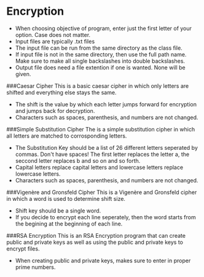 # Encryption
  - When choosing objective of program, enter just the first letter of your option. Case does not matter.
  - Input files are typically .txt files
  - The input file can be run from the same directory as the class file.
  - If input file is not in the same directory, then use the full path name. Make sure to make all single backslashes into double backslashes.
  - Output file does need a file extention if one is wanted. None will be given.

###Caesar Cipher
This is a basic caesar cipher in which only letters are shifted and everything else stays the same.
  - The shift is the value by which each letter jumps forward for encryption and jumps back for decryption.
  - Characters such as spaces, parenthesis, and numbers are not changed.

###Simple Substitution Cipher
The is a simple substitution cipher in which all letters are matched to corrosponding letters.
  - The Substitution Key should be a list of 26 different letters seperated by commas. Don't have spaces! The first letter replaces the letter a, the seccond letter replaces b and so on and so forth.
  - Capital letters replace capital letters and lowercase letters replace lowercase letters.
  - Characters such as spaces, parenthesis, and numbers are not changed.

###Vigenère and Gronsfeld Cipher
This is a Vigenère and Gronsfeld cipher in which a word is used to determine shift size.
  - Shift key should be a single word.
  - If you decide to encrypt each line seperately, then the word starts from the begining at the beginning of each line.

###RSA Encryption
This is an RSA Encryption program that can create public and private keys as well as using the public and private keys to encrypt files.
 - When creating public and private keys, makes sure to enter in proper prime numbers.
